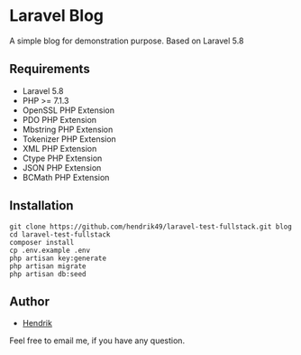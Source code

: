 # Laravel Blog

A simple blog for demonstration purpose. Based on Laravel 5.8

## Requirements

- Laravel 5.8
- PHP >= 7.1.3
- OpenSSL PHP Extension
- PDO PHP Extension
- Mbstring PHP Extension
- Tokenizer PHP Extension
- XML PHP Extension
- Ctype PHP Extension
- JSON PHP Extension
- BCMath PHP Extension

## Installation

```
git clone https://github.com/hendrik49/laravel-test-fullstack.git blog
cd laravel-test-fullstack
composer install
cp .env.example .env
php artisan key:generate
php artisan migrate
php artisan db:seed
```

## Author

- [Hendrik](drikdoank@gmail.com)

Feel free to email me, if you have any question.
